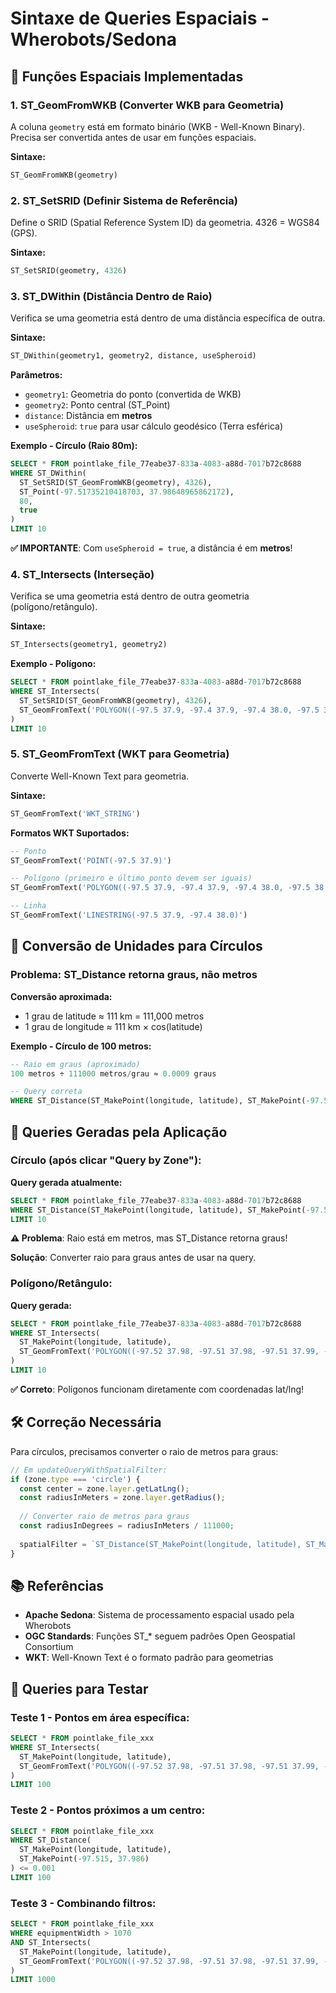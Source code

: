 # Sintaxe de Queries Espaciais - Wherobots/Sedona

## 📍 Funções Espaciais Implementadas

### 1. **ST_GeomFromWKB** (Converter WKB para Geometria)
A coluna `geometry` está em formato binário (WKB - Well-Known Binary). Precisa ser convertida antes de usar em funções espaciais.

**Sintaxe:**
```sql
ST_GeomFromWKB(geometry)
```

### 2. **ST_SetSRID** (Definir Sistema de Referência)
Define o SRID (Spatial Reference System ID) da geometria. 4326 = WGS84 (GPS).

**Sintaxe:**
```sql
ST_SetSRID(geometry, 4326)
```

### 3. **ST_DWithin** (Distância Dentro de Raio)
Verifica se uma geometria está dentro de uma distância específica de outra.

**Sintaxe:**
```sql
ST_DWithin(geometry1, geometry2, distance, useSpheroid)
```

**Parâmetros:**
- `geometry1`: Geometria do ponto (convertida de WKB)
- `geometry2`: Ponto central (ST_Point)
- `distance`: Distância em **metros**
- `useSpheroid`: `true` para usar cálculo geodésico (Terra esférica)

**Exemplo - Círculo (Raio 80m):**
```sql
SELECT * FROM pointlake_file_77eabe37-833a-4083-a88d-7017b72c8688 
WHERE ST_DWithin(
  ST_SetSRID(ST_GeomFromWKB(geometry), 4326),
  ST_Point(-97.51735210418703, 37.98648965862172),
  80,
  true
) 
LIMIT 10
```

**✅ IMPORTANTE**: Com `useSpheroid = true`, a distância é em **metros**!

### 4. **ST_Intersects** (Interseção)
Verifica se uma geometria está dentro de outra geometria (polígono/retângulo).

**Sintaxe:**
```sql
ST_Intersects(geometry1, geometry2)
```

**Exemplo - Polígono:**
```sql
SELECT * FROM pointlake_file_77eabe37-833a-4083-a88d-7017b72c8688 
WHERE ST_Intersects(
  ST_SetSRID(ST_GeomFromWKB(geometry), 4326),
  ST_GeomFromText('POLYGON((-97.5 37.9, -97.4 37.9, -97.4 38.0, -97.5 38.0, -97.5 37.9))')
) 
LIMIT 10
```

### 5. **ST_GeomFromText** (WKT para Geometria)
Converte Well-Known Text para geometria.

**Sintaxe:**
```sql
ST_GeomFromText('WKT_STRING')
```

**Formatos WKT Suportados:**
```sql
-- Ponto
ST_GeomFromText('POINT(-97.5 37.9)')

-- Polígono (primeiro e último ponto devem ser iguais)
ST_GeomFromText('POLYGON((-97.5 37.9, -97.4 37.9, -97.4 38.0, -97.5 38.0, -97.5 37.9))')

-- Linha
ST_GeomFromText('LINESTRING(-97.5 37.9, -97.4 38.0)')
```

## 🔄 Conversão de Unidades para Círculos

### **Problema: ST_Distance retorna graus, não metros**

**Conversão aproximada:**
- 1 grau de latitude ≈ 111 km = 111,000 metros
- 1 grau de longitude ≈ 111 km × cos(latitude)

**Exemplo - Círculo de 100 metros:**
```sql
-- Raio em graus (aproximado)
100 metros ÷ 111000 metros/grau ≈ 0.0009 graus

-- Query correta
WHERE ST_Distance(ST_MakePoint(longitude, latitude), ST_MakePoint(-97.514, 37.986)) <= 0.0009
```

## 🎯 Queries Geradas pela Aplicação

### **Círculo (após clicar "Query by Zone"):**

**Query gerada atualmente:**
```sql
SELECT * FROM pointlake_file_77eabe37-833a-4083-a88d-7017b72c8688 
WHERE ST_Distance(ST_MakePoint(longitude, latitude), ST_MakePoint(-97.514, 37.986)) <= 74.705 
LIMIT 10
```

**⚠️ Problema**: Raio está em metros, mas ST_Distance retorna graus!

**Solução**: Converter raio para graus antes de usar na query.

### **Polígono/Retângulo:**

**Query gerada:**
```sql
SELECT * FROM pointlake_file_77eabe37-833a-4083-a88d-7017b72c8688 
WHERE ST_Intersects(
  ST_MakePoint(longitude, latitude), 
  ST_GeomFromText('POLYGON((-97.52 37.98, -97.51 37.98, -97.51 37.99, -97.52 37.99, -97.52 37.98))')
) 
LIMIT 10
```

**✅ Correto**: Polígonos funcionam diretamente com coordenadas lat/lng!

## 🛠️ Correção Necessária

Para círculos, precisamos converter o raio de metros para graus:

```javascript
// Em updateQueryWithSpatialFilter:
if (zone.type === 'circle') {
  const center = zone.layer.getLatLng();
  const radiusInMeters = zone.layer.getRadius();
  
  // Converter raio de metros para graus
  const radiusInDegrees = radiusInMeters / 111000;
  
  spatialFilter = `ST_Distance(ST_MakePoint(longitude, latitude), ST_MakePoint(${center.lng}, ${center.lat})) <= ${radiusInDegrees}`;
}
```

## 📚 Referências

- **Apache Sedona**: Sistema de processamento espacial usado pela Wherobots
- **OGC Standards**: Funções ST_* seguem padrões Open Geospatial Consortium
- **WKT**: Well-Known Text é o formato padrão para geometrias

## 🧪 Queries para Testar

### **Teste 1 - Pontos em área específica:**
```sql
SELECT * FROM pointlake_file_xxx 
WHERE ST_Intersects(
  ST_MakePoint(longitude, latitude), 
  ST_GeomFromText('POLYGON((-97.52 37.98, -97.51 37.98, -97.51 37.99, -97.52 37.99, -97.52 37.98))')
) 
LIMIT 100
```

### **Teste 2 - Pontos próximos a um centro:**
```sql
SELECT * FROM pointlake_file_xxx 
WHERE ST_Distance(
  ST_MakePoint(longitude, latitude), 
  ST_MakePoint(-97.515, 37.986)
) <= 0.001
LIMIT 100
```

### **Teste 3 - Combinando filtros:**
```sql
SELECT * FROM pointlake_file_xxx 
WHERE equipmentWidth > 1070 
AND ST_Intersects(
  ST_MakePoint(longitude, latitude), 
  ST_GeomFromText('POLYGON((-97.52 37.98, -97.51 37.98, -97.51 37.99, -97.52 37.99, -97.52 37.98))')
) 
LIMIT 1000
```

